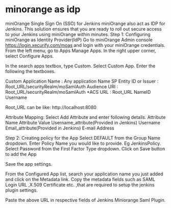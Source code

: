 # minorange as idp

miniOrange Single Sign On (SSO) for Jenkins  miniOrange also act as IDP for Jenkins. This solution ensures that you are ready to roll out secure access to your Jenkins using miniOrange within minutes.
Step 1: Configuring miniOrange as Identity Provider(IdP)
Go to miniOrange Admin console https://login.xecurify.com/moas and login with your miniOrange credentials.
From the left menu, go to Apps Manage Apps.
In the right upper corner, select Configure Apps.

In the search apps textbox, type Custom. Select Custom App.
Enter the following the textboxes.

Custom Application Name :
Any application Name
SP Entity ID or Issuer :
Root_URL/securityRealm/moSamlAuth
Audience URI :
Root_URL/securityRealm/moSamlAuth
*ACS URL :
Root_URL
NameID
Username

Root_URL can be like: http://localhost:8080

Attribute Mapping:
 Select Add Attribute and enter following details.
Attribute Name
Attribute Value
Username_attribute(Provided in Jenkins)
Username
Email_attribute(Provided in Jenkins)
E-mail Address

Step 2: Creating policy for the App
Select DEFAULT from the Group Name dropdown.
Enter Policy Name you would like to provide. Eg JenkinsPolicy.
Select Password from the First Factor Type dropdown.
Click on Save button to add the App

Save the app settings.


From the Configured App list, search your application name you just added and click on the Metadata link.
 Copy the metadata fields such as SAML Login URL ,X.509 Certificate etc. ,that are required to setup the jenkins plugin settings.

Paste the above URL in respective fields of Jenkins Miniorange Saml Plugin.


